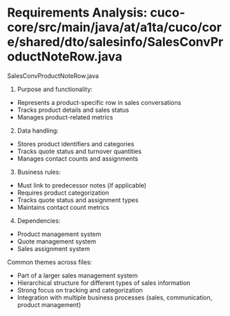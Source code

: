 # Requirements Analysis: cuco-core/src/main/java/at/a1ta/cuco/core/shared/dto/salesinfo/SalesConvProductNoteRow.java

SalesConvProductNoteRow.java
1. Purpose and functionality:
- Represents a product-specific row in sales conversations
- Tracks product details and sales status
- Manages product-related metrics

2. Data handling:
- Stores product identifiers and categories
- Tracks quote status and turnover quantities
- Manages contact counts and assignments

3. Business rules:
- Must link to predecessor notes (if applicable)
- Requires product categorization
- Tracks quote status and assignment types
- Maintains contact count metrics

4. Dependencies:
- Product management system
- Quote management system
- Sales assignment system

Common themes across files:
- Part of a larger sales management system
- Hierarchical structure for different types of sales information
- Strong focus on tracking and categorization
- Integration with multiple business processes (sales, communication, product management)